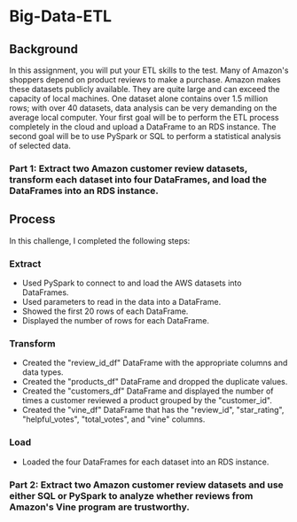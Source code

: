 # Big-Data-ETL

## Background

In this assignment, you will put your ETL skills to the test. Many of Amazon's shoppers depend on product reviews to make a purchase. Amazon makes these datasets publicly available. They are quite large and can exceed the capacity of local machines. One dataset alone contains over 1.5 million rows; with over 40 datasets, data analysis can be very demanding on the average local computer. Your first goal will be to perform the ETL process completely in the cloud and upload a DataFrame to an RDS instance. The second goal will be to use PySpark or SQL to perform a statistical analysis of selected data.

### Part 1: Extract two Amazon customer review datasets, transform each dataset into four DataFrames, and load the DataFrames into an RDS instance.

## Process

In this challenge, I completed the following steps:

### Extract
- Used PySpark to connect to and load the AWS datasets into DataFrames.
- Used parameters to read in the data into a DataFrame.
- Showed the first 20 rows of each DataFrame.
- Displayed the number of rows for each DataFrame.

### Transform
- Created the "review_id_df" DataFrame with the appropriate columns and data types.
- Created the "products_df" DataFrame and dropped the duplicate values.
- Created the "customers_df" DataFrame and displayed the number of times a customer reviewed a product grouped by the "customer_id". 
- Created the "vine_df" DataFrame that has the "review_id", "star_rating", "helpful_votes", "total_votes", and "vine" columns.

### Load
- Loaded the four DataFrames for each dataset into an RDS instance.

### Part 2: Extract two Amazon customer review datasets and use either SQL or PySpark to analyze whether reviews from Amazon's Vine program are trustworthy.
